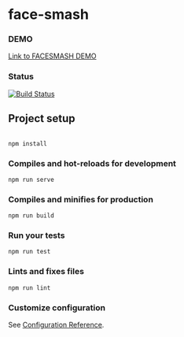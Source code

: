 # face-smash

### DEMO
[Link to FACESMASH DEMO](https://facesmash.netlify.com)

### Status
[![Build Status](https://travis-ci.org/rajat-arora/FashSmash.svg?branch=master)](https://travis-ci.org/rajat-arora/FashSmash)




## Project setup
```

npm install
```
### Compiles and hot-reloads for development
```
npm run serve
```

### Compiles and minifies for production
```
npm run build
```

### Run your tests
```
npm run test
```

### Lints and fixes files
```
npm run lint
```

### Customize configuration
See [Configuration Reference](https://cli.vuejs.org/config/).
